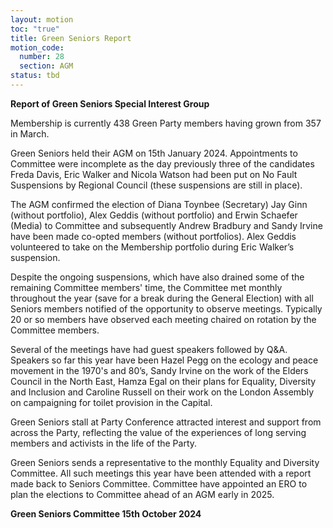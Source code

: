 ```yaml
---
layout: motion
toc: "true"
title: Green Seniors Report
motion_code:
  number: 28
  section: AGM
status: tbd
---
```

**Report of Green Seniors Special Interest Group**



Membership is currently 438 Green Party members having grown from 357 in March.



Green Seniors held their AGM on 15th January 2024. Appointments to Committee were incomplete as the day previously three of the candidates Freda Davis, Eric Walker and Nicola Watson had been put on No Fault Suspensions by Regional Council (these suspensions are still in place).



The AGM confirmed the election of Diana Toynbee (Secretary) Jay Ginn (without portfolio), Alex Geddis (without portfolio) and Erwin Schaefer (Media) to Committee and subsequently Andrew Bradbury and Sandy Irvine have been made co-opted members (without portfolios). Alex Geddis volunteered to take on the Membership portfolio during Eric Walker’s suspension.



Despite the ongoing suspensions, which have also drained some of the remaining Committee members' time, the Committee met monthly throughout the year (save for a break during the General Election) with all Seniors members notified of the opportunity to observe meetings. Typically 20 or so members have observed each meeting chaired on rotation by the Committee members.



Several of the meetings have had guest speakers followed by Q&A. Speakers so far this year have been Hazel Pegg on the ecology and peace movement in the 1970's and 80’s, Sandy Irvine on the work of the Elders Council in the North East, Hamza Egal on their plans for Equality, Diversity and Inclusion and Caroline Russell on their work on the London Assembly on campaigning for toilet provision in the Capital.



Green Seniors stall at Party Conference attracted interest and support from across the Party, reflecting the value of the experiences of long serving members and activists in the life of the Party.



Green Seniors sends a representative to the monthly Equality and Diversity Committee. All such meetings this year have been attended with a report made back to Seniors Committee. Committee have appointed an ERO to plan the elections to Committee ahead of an AGM early in 2025.



**Green Seniors Committee 15th October 2024**